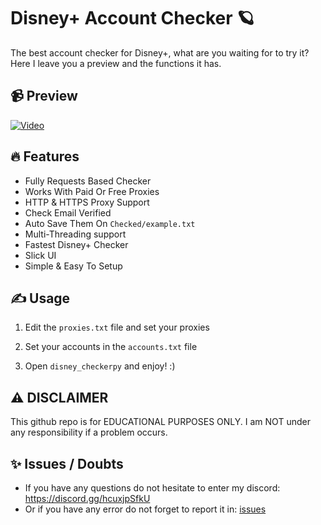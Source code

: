 # Disney+ Account Checker 🪐
The best account checker for Disney+, what are you waiting for to try it? Here I leave you a preview and the functions it has.

## 📹 Preview

[![Video](https://img.youtube.com/vi/843111712/maxresdefault.jpg)](https://vimeo.com/843111712?share=copy)

## 🔥 Features
- Fully Requests Based Checker
- Works With Paid Or Free Proxies
- HTTP & HTTPS Proxy Support
- Check Email Verified
- Auto Save Them On `Checked/example.txt`
- Multi-Threading support
- Fastest Disney+ Checker
- Slick UI
- Simple & Easy To Setup

## ✍️ Usage
1. Edit the `proxies.txt` file and set your proxies
   
2. Set your accounts in the `accounts.txt` file

3. Open `disney_checkerpy` and enjoy! :)

## ⚠️ DISCLAIMER
This github repo is for EDUCATIONAL PURPOSES ONLY. I am NOT under any responsibility if a problem occurs.

## ✨ Issues / Doubts

- If you have any questions do not hesitate to enter my discord: https://discord.gg/hcuxjpSfkU
- Or if you have any error do not forget to report it in: [issues](https://github.com/H4cK3dR4Du/Disney-Account-Checker/issues/new)
